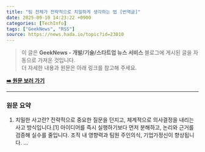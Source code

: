 ```yaml
---
title: "팀 전체가 전략적으로 치밀하게 생각하는 법 [번역글]"
date: 2025-09-10 14:23:22 +0900
categories: [TechInfo]
tags: ["GeekNews", "RSS"]
source: https://news.hada.io/topic?id=23010
---
```

> 이 글은 **GeekNews - 개발/기술/스타트업 뉴스 서비스** 블로그에 게시된 글을 자동으로 가져온 것입니다. <br>
> 더 자세한 내용과 원문은 아래 링크를 참고해 주세요.

[**➡️ 원문 보러 가기**](https://news.hada.io/topic?id=23010)

---

### 원문 요약
1. 치밀한 사고란? 전략적으로 중요한 질문을 던지고, 체계적으로 의사결정을 내리는 사고 방식입니다.[1] 아이디어를 즉시 실행하기보다 먼저 분해하고, 논리와 근거를 검증해 실수를 줄입니다. 조직 내 영향력과 팀원 주인의식, 기업가정신이 향상됩니다. ...
